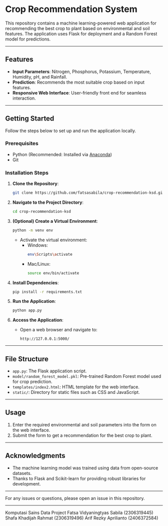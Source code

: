 # Crop Recommendation System

This repository contains a machine learning-powered web application for recommending the best crop to plant based on environmental and soil features. The application uses Flask for deployment and a Random Forest model for predictions.

---

## Features
- **Input Parameters**: Nitrogen, Phosphorus, Potassium, Temperature, Humidity, pH, and Rainfall.
- **Prediction**: Recommends the most suitable crop based on input features.
- **Responsive Web Interface**: User-friendly front end for seamless interaction.

---

## Getting Started

Follow the steps below to set up and run the application locally.

### Prerequisites
- Python (Recommended: Installed via [Anaconda](https://www.anaconda.com/products/distribution))
- Git

### Installation Steps

1. **Clone the Repository**:
   ```bash
   git clone https://github.com/fatsasabila/crop-recommendation-ksd.git
   ```

2. **Navigate to the Project Directory**:
   ```bash
   cd crop-recommendation-ksd
   ```

3. **(Optional) Create a Virtual Environment**:
   ```bash
   python -m venv env
   ```
   - Activate the virtual environment:
     - Windows:
       ```bash
       env\Scripts\activate
       ```
     - Mac/Linux:
       ```bash
       source env/bin/activate
       ```

4. **Install Dependencies**:
   ```bash
   pip install -r requirements.txt
   ```

5. **Run the Application**:
   ```bash
   python app.py
   ```

6. **Access the Application**:
   - Open a web browser and navigate to:
     ```
     http://127.0.0.1:5000/
     ```

---

## File Structure

- `app.py`: The Flask application script.
- `model/random_forest_model.pkl`: Pre-trained Random Forest model used for crop prediction.
- `templates/index2.html`: HTML template for the web interface.
- `static/`: Directory for static files such as CSS and JavaScript.

---

## Usage
1. Enter the required environmental and soil parameters into the form on the web interface.
2. Submit the form to get a recommendation for the best crop to plant.

---

## Acknowledgments
- The machine learning model was trained using data from open-source datasets.
- Thanks to Flask and Scikit-learn for providing robust libraries for development.

---

For any issues or questions, please open an issue in this repository.

---
Komputasi Sains Data Project
Fatsa Vidyaningtyas Sabila (2306319445)
Shafa Khadijah Rahmat (2306319496)
Arif Rezky Aprilianto (2406372584)

